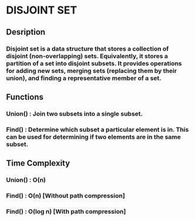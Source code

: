 <h1>DISJOINT SET</h1>

<h2>Desription</h2>
<h3>Disjoint set is a data structure that stores a collection of disjoint (non-overlapping) sets. Equivalently, it stores a partition of a set into disjoint subsets. It provides operations for adding new sets, merging sets (replacing them by their union), and finding a representative member of a set.</h3>

<h2>Functions</h2>
<h3>Union() : Join two subsets into a single subset.</h3>
<h3>Find() :  Determine which subset a particular element is in. This can be used for determining if two elements are in the same subset.</h3>

<h2>Time Complexity</h2>
<h3>Union() : O(n) </h3>
<h3>Find() : O(n) [Without path compression]</h3>
<h3>Find() : O(log n) [With path compression]</h3>

